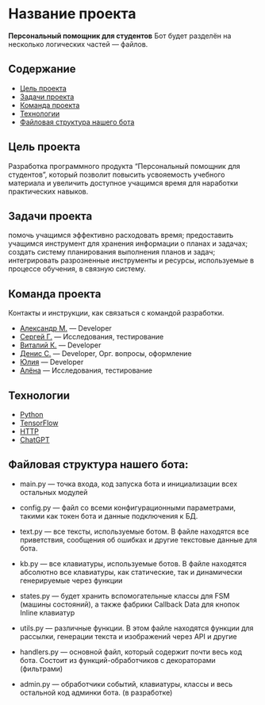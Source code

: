 # Название проекта
**Персональный помощник для студентов**
Бот будет разделён на несколько логических частей — файлов.

## Содержание
- [Цель проекта](#Цель-проекта)
- [Задачи проекта](#Задачи-проекта)
- [Команда проекта](#Команда-проекта)
- [Технологии](#Технологии)
- [Файловая структура нашего бота](#Файловая-структура-нашего-бота)

## Цель проекта
Разработка программного продукта “Персональный помощник для студентов”, который позволит повысить усвояемость учебного материала и увеличить доступное учащимся время для наработки практических навыков.

## Задачи проекта
помочь учащимся эффективно расходовать время;
предоставить учащимся инструмент для хранения информации о планах и задачах;
создать систему планирования выполнения планов и задач;
интегрировать разрозненные инструменты и ресурсы, используемые в процессе обучения, в связную систему.
 
## Команда проекта
Контакты и инструкции, как связаться с командой разработки.

- [Александр М.](tg://abc) — Developer
- [Сергей Г.](tg://abc) — Исследования, тестирование
- [Виталий К.](tg://abc) — Developer
- [Денис С.](tg://abc) — Developer, Орг. вопросы, оформление
- [Юлия](tg://abc) — Developer
- [Алёна](tg://abc) — Исследования, тестирование

 ## Технологии
- [Python](https://www.python.org/)
- [TensorFlow](https://www.tensorflow.org/?hl=ru)
- [HTTP](https://developer.mozilla.org/ru/docs/Web/HTTP/Overview)
- [ChatGPT](https://chat.openai.com/)

## Файловая структура нашего бота:
- main.py — точка входа, код запуска бота и инициализации всех остальных модулей

- config.py — файл со всеми конфигурационными параметрами, такими как токен бота и данные подключения к БД.

- text.py — все тексты, используемые ботом. В файле находятся все приветствия, сообщения об ошибках и другие текстовые данные для бота. 

- kb.py — все клавиатуры, используемые ботов. В файле находятся абсолютно все клавиатуры, как статические, так и динамически генерируемые через функции

- states.py — будет хранить вспомогательные классы для FSM (машины состояний), а также фабрики Callback Data для кнопок Inline клавиатур

- utils.py — различные функции. В этом файле находятся функции для рассылки, генерации текста и изображений через API и другие

- handlers.py — основной файл, который содержит почти весь код бота. Состоит из функций-обработчиков с декораторами (фильтрами)

- admin.py — обработчики событий, клавиатуры, классы и весь остальной код админки бота. (в разработке)

